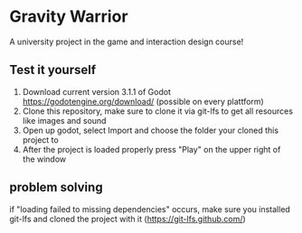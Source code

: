 # Gravity Warrior
A university project in the game and interaction design course! 

## Test it yourself
1. Download current version 3.1.1 of Godot https://godotengine.org/download/ (possible on every plattform)
2. Clone this repository, make sure to clone it via git-lfs to get all resources like images and sound
3. Open up godot, select Import and choose the folder your cloned this project to
4. After the project is loaded properly press "Play" on the upper right of the window

## problem solving
if "loading failed to missing dependencies" occurs, make sure you installed git-lfs and cloned the project with it (https://git-lfs.github.com/)
